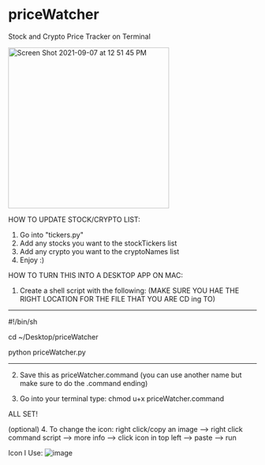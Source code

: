 # priceWatcher
 Stock and Crypto Price Tracker on Terminal


<img width="326" alt="Screen Shot 2021-09-07 at 12 51 45 PM" src="https://user-images.githubusercontent.com/13202373/132382923-953eaf23-44a1-49fc-9cfe-2e2667ae6384.png">


HOW TO UPDATE STOCK/CRYPTO LIST:
1. Go into "tickers.py"
2. Add any stocks you want to the stockTickers list
3. Add any crypto you want to the cryptoNames list
4. Enjoy :)



HOW TO TURN THIS INTO A DESKTOP APP ON MAC:

1. Create a shell script with the following: (MAKE SURE YOU HAE THE RIGHT LOCATION FOR THE FILE THAT YOU ARE CD ing TO)
-----------------------------

#!/bin/sh

cd ~/Desktop/priceWatcher



python priceWatcher.py

-----------------------------

2. Save this as priceWatcher.command (you can use another name but make sure to do the .command ending)

3. Go into your terminal type: chmod u+x priceWatcher.command

ALL SET!

(optional)
4. To change the icon: right click/copy an image --> right click command script --> more info --> click icon in top left --> paste --> run

Icon I Use:
![image](https://user-images.githubusercontent.com/13202373/132383020-1ff6bf86-9644-41ae-94f3-36a93fac6e33.png)
